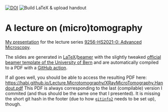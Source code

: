 [![DOI](https://zenodo.org/badge/162259004.svg)](https://zenodo.org/badge/latestdoi/162259004) ![Build LaTeX & upload handout](https://github.com/habi/Lecture.Microtomography/workflows/Build%20LaTeX%20&%20upload%20handout/badge.svg)

# A lecture on (micro)tomography

[My presentation](https://ilias.unibe.ch/goto_ilias3_unibe_sess_2177951.html) for the lecture series [9256-HS2021-0: Advanced Microscopy](https://ilias.unibe.ch/goto_ilias3_unibe_crs_2177930.html).

The slides are generated in [LaTeX](https://www.latex-project.org/)/[beamer](https://bitbucket.org/rivanvx/beamer/wiki/Home) with the slightly tweaked [official beamer template of the University of Bern](http://intern.unibe.ch/dienstleistungen/corporate_design_und_vorlagen/praesentationen/index_ger.html) and are automatically compiled to a PDF with a [GitHub action](https://github.com/xu-cheng/latex-action).

If all goes well, you should be able to access the resulting PDF here: https://habi.github.io/Lecture.Microtomography/XRayMicroTomography.Handout.pdf
This PDF is always corresponding to the last (compilable) version I commited (and thus should be the same one that I presented).
It is missing the short git hash in the footer (due to how [`gitinfo2`](https://www.ctan.org/pkg/gitinfo2) needs to be set up), though.
